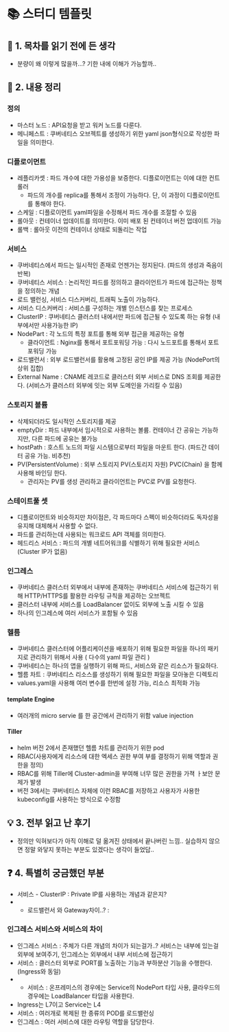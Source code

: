 # 📚 스터디 템플릿

## 📖 1. 목차를 읽기 전에 든 생각
- 분량이 왜 이렇게 많을까...? 기한 내에 이해가 가능할까..

## 📝 2. 내용 정리

### 정의
- 마스터 노드 : API요청을 받고 워커 노드를 다룬다.
- 메니페스트 : 쿠버네티스 오브젝트를 생성하기 위한 yaml json형식으로 작성한 파일을 의미한다.

### 디플로이먼트
- 레플리카셋 : 파드 개수에 대한 가용성을 보증한다. 디플로이먼트는 이에 대한 컨트롤러
  - 파드의 개수를 replica를 통해서 조정이 가능하다. 단, 이 과정이 디플로이먼트를 통해야 한다.
- 스케일 : 디플로이먼트 yaml파일을 수정해서 파드 개수를 조절할 수 있음
- 롤아웃 : 컨테이너 업데이트를 의미한다. 이미 배포 된 컨테이너 버전 업데이트 가능
- 롤백 : 롤아웃 이전의 컨테이너 상태로 되돌리는 작업

### 서비스
- 쿠버네티스에서 파드는 일시적인 존재로 언젠가는 정지된다. (파드의 생성과 죽음이 반복)
- 쿠버네티스 서비스 : 논리적인 파드를 정의하고 클라이언트가 파드에 접근하는 정책을 정의하는 개념
- 로드 밸런싱, 서비스 디스커버리, 트래픽 노출이 가능하다.
- 서비스 디스커버리 : 서비스를 구성하는 개별 인스턴스를 찾는 프로세스
- ClusterIP : 쿠버네티스 클러스터 내에서만 파드에 접근될 수 있도록 하는 유형 (내부에서만 사용가능한 IP)
- NodePart : 각 노드의 특정 포트를 통해 외부 접근을 제공하는 유형
  - 클라이언트 : Nginx를 통해서 포트포워딩 가능 : 다시 노드포트를 통해서 포트 포워딩 가능
- 로드밸런서 : 외부 로드밸런서를 활용해 고정된 공인 IP를 제공 가능 (NodePort의 상위 집합)
- External Name : CNAME 레코드로 클러스터 외부 서비스로 DNS 조회를 제공한다. (서비스가 클러스터 외부에 잇는 외부 도메인을 가리킬 수 있음)

### 스토리지 볼륨
- 삭제되더라도 일시적인 스토리지를 제공
- emptyDir : 파드 내부에서 임시적으로 사용하는 볼륨. 컨테이너 간 공유는 가능하지만, 다른 파드에 공유는 불가능
- hostPath : 호스트 노드의 파일 시스템으로부터 파일을 마운트 한다. (파드간 데이터 공유 가능. 비추천)
- PV(PersistentVolume) : 외부 스토리지 PV(스토리지 자원) PVC(Chain) 을 함께 사용해 바인딩 한다.
  - 관리자는 PV를 생성 관리하고 클라이언트는 PVC로 PV를 요청한다.

### 스테이트풀 셋
- 디플로이먼트와 비슷하지만 차이점은, 각 파드마다 스펙이 비슷하더라도 독자성을 유지해 대체해서 사용할 수 없다.
- 파드를 관리하는데 사용되는 워크로드 API 객체를 의미한다.
- 헤드리스 서비스 : 파드의 개별 네트어워크를 식별하기 위해 필요한 서비스 (Cluster IP가 없음)

### 인그레스
- 쿠버네티스 클러스터 외부에서 내부에 존재하는 쿠버네티스 서비스에 접근하기 위해 HTTP/HTTPS를 활용한 라우팅 규칙을 제공하는 오브젝트
- 클러스터 내부에 서비스를 LoadBalancer 없이도 외부에 노출 시킬 수 있음
- 하나의 인그레스에 여러 서비스가 포함될 수 있음

### 헬름
- 쿠버네티스 클러스터에 어플리케이션을 배포하기 위해 필요한 파일을 하나의 패키지로 관리하기 위해서 사용 ( 다수의 yaml 파일 관리 )
- 쿠버네티스는 하나의 앱을 실행하기 위해 파드, 서비스와 같은 리소스가 필요하다.
- 헬름 차트 : 쿠버네티스 리소스를 생성하기 위해 필요한 파일을 모아놓은 디렉토리
- values.yaml을 사용해 여러 변수를 한번에 설정 가능, 리소스 최적화 가능

#### template Engine
- 여러개의 micro servie 를 한 공간에서 관리하기 위함 value injection

#### Tiller
- helm 버전 2에서 존재했던 헬름 차트를 관리하기 위한 pod
- RBAC(사용자에게 리소스에 대한 엑세스 권한 부여 부를 결정하기 위해 역할과 권한을 정의)
- RBAC를 위해 Tiller에 Cluster-admin을 부여해 너무 많은 권한을 가젹 ㅏ보안 문제가 발생
- 버전 3에서는 쿠버네티스 자체에 이런 RBAC를 저장하고 사용자가 사용한 kubeconfig를 사용하는 방식으로 수정함


## 💡 3. 전부 읽고 난 후기
- 정의만 익혀보다가 아직 이해로 덜 옮겨진 상태에서 끝나버린 느낌.. 실습하지 않으면 정말 와닿지 못하는 부분도 있겠다는 생각이 들었답..

## ❓ 4. 특별히 궁금했던 부분
- 서비스 - ClusterIP : Private IP를 사용하는 개념과 같은지?
- - 로드밸런서 와 Gateway차이..? :
### 인그레스 서비스와 서비스의 차이
- 인그레스 서비스 : 주체가 다른 개념의 차이가 되는걸가..? 서비스는 내부에 있는걸 외부에 보여주기, 인그레스는 외부에서 내부 서비스에 접근하기
- 서비스 : 클러스터 외부로 PORT를 노출하는 기능과 부하분산 기능을 수행한다. (Ingress와 동일)
- - 서비스 : 온프레미스의 경우에는 Service의 NodePort 타입 사용, 클라우드의 경우에는 LoadBalancer 타입을 사용한다.
- Ingress는 L7이고 Service는 L4
- 서비스 : 여러개로 복제된 한 종류의 POD를 로드밸런싱
- 인그레스 : 여러 서비스에 대한 라우팅 역할을 담당한다.